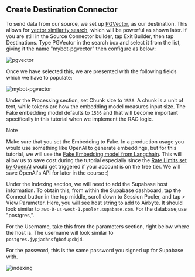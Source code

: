 ## Create Destination Connector

To send data from our source, we set up <a href="https://supabase.com/docs/guides/database/extensions/pgvector//" target="_blank">PGVector</a>,  as our destination. This allows for <a href="https://www.pinecone.io/learn/what-is-similarity-search/" target="_blank">vector similarity search</a>,  which will be powerful as shown later. If you are still in the Source Connector builder, tap Exit Builder, then tap Destinations. Type PGVector in the search box and select it from the list, giving it the name "mybot-pgvector" then configure as below:

![pgvector](https://hackmd.io/_uploads/Sk6PJx3B1l.png)

Once we have selected this, we are presented with the following fields which we have to populate: 



![mybot-pgvector](https://hackmd.io/_uploads/rkfAOKRd1g.png)

Under the Processing section, set Chunk size to ``1536``. A chunk is a unit of text, while tokens are how the embedding model measures input size. The Fake embedding model defaults to ``1536`` and that will become important specifically in this tutorial when we implement the RAG logic. 

>[!NOTE]
Make sure that you set the Embedding to Fake. In a production usage you would use something like OpenAI to generate embeddings, but for this tutorial, we will use the <a href="https://python.langchain.com/api_reference/core/embeddings/langchain_core.embeddings.fake.FakeEmbeddings.html#fakeembeddings" target="_blank">Fake Embedding model from Langchain</a>. This will allow us to save cost during the tutorial especially since the <a href="https://platform.openai.com/docs/guides/rate-limits#usage-tiers" target="_blank">Rate Limits set by OpenAI</a> would get triggered if your account is on the free tier. We will save OpenAI's API for later in the course :)



Under the Indexing section, we will need to add the Supabase host information. To obtain this, from within the Supabase dashboard, tap the Connect button in the top middle, scroll down to Session Pooler, and tap > View Parameter. Here, you will see host string to add to Airbyte. It should look similar to `aws-0-us-west-1.pooler.supabase.com`. For the database,use "postgres,". 

For the Username, take this from the parameters section, right below where the host is. The username will look similar to `postgres.jypjadhnsfgbofupcbjd`. 

For the password, this is the same password you signed up for Supabase with.

![indexing](https://hackmd.io/_uploads/ryGzYF0dJe.png)


